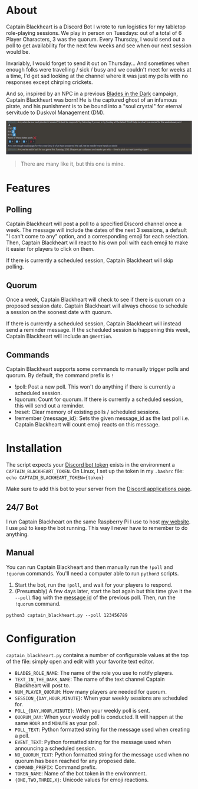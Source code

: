 # About

Captain Blackheart is a Discord Bot I wrote to run logistics for my tabletop role-playing sessions. We play in person on Tuesdays: out of a total of 6 Player Characters, 3 was the quorum. Every Thursday, I would send out a poll to get availability for the next few weeks and see when our next session would be.

Invariably, I would forget to send it out on Thursday... And sometimes when enough folks were travelling / sick / busy and we couldn't meet for weeks at a time, I'd get sad looking at the channel where it was just my polls with no responses except chirping crickets.

And so, inspired by an NPC in a previous [Blades in the Dark](https://evilhat.com/product/blades-in-the-dark/) campaign, Captain Blackheart was born! He is the captured ghost of an infamous pirate, and his punishment is to be bound into a "soul crystal" for eternal servitude to Duskvol Management (DM).

![3 messages: The poll itself, the response if no quorum, the result if we have quorum](https://github.com/yizow/captain_blackheart/blob/master/overview.jpg?raw=true)

> There are many like it, but this one is mine.

# Features

## Polling
Captain Blackheart will post a poll to a specified Discord channel once a week.
The message will include the dates of the next 3 sessions, a default "I can't come to any" option, and a corresponding emoji for each selection.
Then, Captain Blackheart will react to his own poll with each emoji to make it easier for players to click on them.

If there is currently a scheduled session, Captain Blackheart will skip polling.

## Quorum
Once a week, Captain Blackheart will check to see if there is quorum on a proposed session date. Captain Blackheart will always choose to schedule a session on the soonest date with quorum.

If there is currently a scheduled session, Captain Blackheart will instead send a reminder message. If the scheduled session is happening this week, Captain Blackheart will include an `@mention`.

## Commands
Captain Blackheart supports some commands to manually trigger polls and quorum. By default, the command prefix is `!`

- !poll: Post a new poll. This won't do anything if there is currently a scheduled session.
- !quorum: Count for quorum. If there is currently a scheduled session, this will send out a reminder.
- !reset: Clear memory of existing polls / scheduled sessions.
- !remember {message_id}: Sets the given message_id as the last poll i.e. Captain Blackheart will count emoji reacts on this message.

# Installation

The script expects your [Discord bot token](https://discordgsm.com/guide/how-to-get-a-discord-bot-token) exists in the environment a `CAPTAIN_BLACKHEART_TOKEN`. 
On Linux, I set up the token in my `.bashrc` file: `echo CAPTAIN_BLACKHEART_TOKEN={token}`

Make sure to add this bot to your server from the [Discord applications page](https://discord.com/developers/applications/).

## 24/7 Bot
I run Captain Blackheart on the same Raspberry Pi I use to host [my website](https://github.com/yizow/WebPi/blob/master/www/notes.md).
I use `pm2` to keep the bot running.
This way I never have to remember to do anything.

## Manual
You can run Captain Blackheart and then manually run the `!poll` and `!quorum` commands. You'll need a computer able to run `python3` scripts.

1. Start the bot, run the `!poll`, and wait for your players to respond.
2. (Presumably) A few days later, start the bot again but this time give it the `--poll` flag with the [message id](https://support.discord.com/hc/en-us/articles/206346498-Where-can-I-find-my-User-Server-Message-ID) of the previous poll. Then, run the `!quorum` command.

```
python3 captain_blackheart.py --poll 123456789
```

# Configuration

`captain_blackheart.py` contains a number of configurable values at the top of the file: simply open and edit with your favorite text editor.

- `BLADES_ROLE_NAME`: The name of the role you use to notify players.
- `TEXT_IN_THE_DARK_NAME`: The name of the text channel Captain Blackheart will post to.
- `NUM_PLAYER_QUORUM`: How many players are needed for quorum.
- `SESSION_{DAY,HOUR,MINUTE}`: When your weekly sessions are scheduled for.
- `POLL_{DAY,HOUR,MINUTE}`: When your weekly poll is sent.
- `QUORUM_DAY`: When your weekly poll is conducted. It will happen at the same `HOUR` and `MINUTE` as your poll.
- `POLL_TEXT`: Python formatted string for the message used when creating a poll.
- `EVENT_TEXT`: Python formatted string for the message used when announcing a scheduled session.
- `NO_QUORUM_TEXT`: Python formatted string for the message used when no quorum has been reached for any proposed date.
- `COMMAND_PREFIX`: Command prefix.
- `TOKEN_NAME`: Name of the bot token in the environment.
- `{ONE,TWO,THREE,X}`: Unicode values for emoji reactions.
